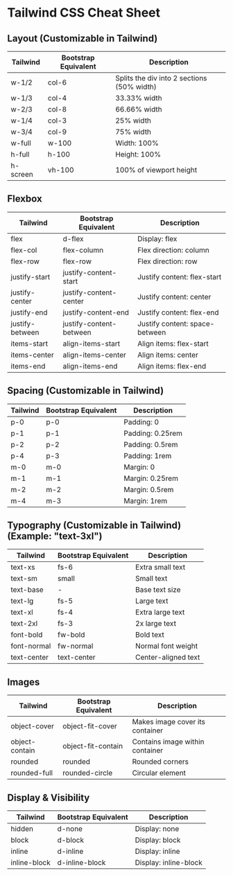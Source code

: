 # Tailwind CSS Cheat Sheet

## Layout (Customizable in Tailwind)

| Tailwind | Bootstrap Equivalent | Description |
|----------|----------------------|-------------|
| w-1/2 | col-6 | Splits the div into 2 sections (50% width) |
| w-1/3 | col-4 | 33.33% width |
| w-2/3 | col-8 | 66.66% width |
| w-1/4 | col-3 | 25% width |
| w-3/4 | col-9 | 75% width |
| w-full | w-100 | Width: 100% |
| h-full | h-100 | Height: 100% |
| h-screen | vh-100 | 100% of viewport height |

## Flexbox

| Tailwind | Bootstrap Equivalent | Description |
|----------|----------------------|-------------|
| flex | d-flex | Display: flex |
| flex-col | flex-column | Flex direction: column |
| flex-row | flex-row | Flex direction: row |
| justify-start | justify-content-start | Justify content: flex-start |
| justify-center | justify-content-center | Justify content: center |
| justify-end | justify-content-end | Justify content: flex-end |
| justify-between | justify-content-between | Justify content: space-between |
| items-start | align-items-start | Align items: flex-start |
| items-center | align-items-center | Align items: center |
| items-end | align-items-end | Align items: flex-end |

## Spacing (Customizable in Tailwind)

| Tailwind | Bootstrap Equivalent | Description |
|----------|----------------------|-------------|
| p-0 | p-0 | Padding: 0 |
| p-1 | p-1 | Padding: 0.25rem |
| p-2 | p-2 | Padding: 0.5rem |
| p-4 | p-3 | Padding: 1rem |
| m-0 | m-0 | Margin: 0 |
| m-1 | m-1 | Margin: 0.25rem |
| m-2 | m-2 | Margin: 0.5rem |
| m-4 | m-3 | Margin: 1rem |

## Typography (Customizable in Tailwind) (Example: "text-3xl")

| Tailwind | Bootstrap Equivalent | Description |
|----------|----------------------|-------------|
| text-xs | fs-6 | Extra small text |
| text-sm | small | Small text |
| text-base | - | Base text size |
| text-lg | fs-5 | Large text |
| text-xl | fs-4 | Extra large text |
| text-2xl | fs-3 | 2x large text |
| font-bold | fw-bold | Bold text |
| font-normal | fw-normal | Normal font weight |
| text-center | text-center | Center-aligned text |

## Images

| Tailwind | Bootstrap Equivalent | Description |
|----------|----------------------|-------------|
| object-cover | object-fit-cover | Makes image cover its container |
| object-contain | object-fit-contain | Contains image within container |
| rounded | rounded | Rounded corners |
| rounded-full | rounded-circle | Circular element |

## Display & Visibility

| Tailwind | Bootstrap Equivalent | Description |
|----------|----------------------|-------------|
| hidden | d-none | Display: none |
| block | d-block | Display: block |
| inline | d-inline | Display: inline |
| inline-block | d-inline-block | Display: inline-block |